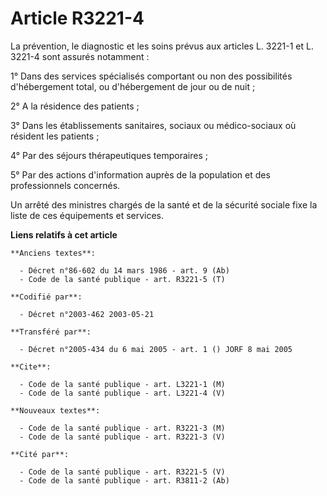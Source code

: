 # Article R3221-4

La prévention, le diagnostic et les soins prévus aux articles L. 3221-1 et L. 3221-4 sont assurés notamment :

1° Dans des services spécialisés comportant ou non des possibilités d'hébergement total, ou d'hébergement de jour ou de
nuit ;

2° A la résidence des patients ;

3° Dans les établissements sanitaires, sociaux ou médico-sociaux où résident les patients ;

4° Par des séjours thérapeutiques temporaires ;

5° Par des actions d'information auprès de la population et des professionnels concernés.

Un arrêté des ministres chargés de la santé et de la sécurité sociale fixe la liste de ces équipements et services.

**Liens relatifs à cet article**

	**Anciens textes**:

	  - Décret n°86-602 du 14 mars 1986 - art. 9 (Ab)
	  - Code de la santé publique - art. R3221-5 (T)

	**Codifié par**:

	  - Décret n°2003-462 2003-05-21

	**Transféré par**:

	  - Décret n°2005-434 du 6 mai 2005 - art. 1 () JORF 8 mai 2005

	**Cite**:

	  - Code de la santé publique - art. L3221-1 (M)
	  - Code de la santé publique - art. L3221-4 (V)

	**Nouveaux textes**:

	  - Code de la santé publique - art. R3221-3 (M)
	  - Code de la santé publique - art. R3221-3 (V)

	**Cité par**:

	  - Code de la santé publique - art. R3221-5 (V)
	  - Code de la santé publique - art. R3811-2 (Ab)
